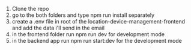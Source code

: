 1. Clone the repo
2. go to the both folders and type npm run install separately
3. create a .env file in root of the location-device-management-frontend and add the data i'll send in the email
4. in the frontend folder run npm run dev for development mode
5. in the backend app run npm run start:dev for the development mode
